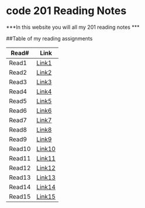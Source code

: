 # code 201 Reading Notes

***In this website you will all my 201 reading notes ***

##Table of my reading assignments

Read#   |  Link
-----------|-----------
Read1      | [Link1](https://aseelsamer.github.io/reading-notess/class01)
Read2      | [Link2]()
Read3      | [Link3]()
Read4      | [Link4]()
Read5      | [Link5]()
Read6      | [Link6]()
Read7      | [Link7]()
Read8      | [Link8]()
Read9      | [Link9]()
Read10     | [Link10]()
Read11     | [Link11]()
Read12     | [Link12]()
Read13     | [Link13]()
Read14     | [Link14]()
Read15     | [Link15]()